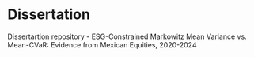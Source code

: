 # Dissertation
Dissertartion repository - ESG-Constrained Markowitz Mean Variance vs. Mean-CVaR: Evidence from Mexican Equities, 2020-2024
